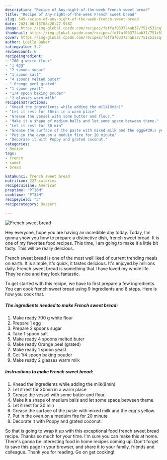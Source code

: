 ```yaml
---
description: "Recipe of Any-night-of-the-week French sweet bread"
title: "Recipe of Any-night-of-the-week French sweet bread"
slug: 645-recipe-of-any-night-of-the-week-french-sweet-bread
date: 2021-06-15T08:20:27.958Z
image: https://img-global.cpcdn.com/recipes/feffaf033724ab37/751x532cq70/french-sweet-bread-recipe-main-photo.jpg
thumbnail: https://img-global.cpcdn.com/recipes/feffaf033724ab37/751x532cq70/french-sweet-bread-recipe-main-photo.jpg
cover: https://img-global.cpcdn.com/recipes/feffaf033724ab37/751x532cq70/french-sweet-bread-recipe-main-photo.jpg
author: Luella Baker
ratingvalue: 3.7
reviewcount: 6
recipeingredient:
- "700 g white flour"
- "1 egg"
- "2 spoons sugar"
- "1 spoon salt"
- "4 spoons melted buter"
- " Orange peel grated"
- "1 spoon yeast"
- "1/4 spoon baking pouder"
- "2 glasses warm milk"
recipeinstructions:
- "Knead the ingredients while adding the milk(8min)"
- "Let it rest for 30min in a warm place"
- "Grease the vessel with some butter and flour."
- "Make it a shape of medium balls and let some space between theme."
- "Let it rest for 30 min"
- "Grease the surface of the paste with mixed milk and the egg&#39;s yellow."
- "Put in the oven.on a meduim fire for 20 minute"
- "Decorate it with Poppy and grated coconut."
categories:
- Recipe
tags:
- french
- sweet
- bread

katakunci: french sweet bread 
nutrition: 227 calories
recipecuisine: American
preptime: "PT16M"
cooktime: "PT34M"
recipeyield: "3"
recipecategory: Dessert

---
```



![French sweet bread](https://img-global.cpcdn.com/recipes/feffaf033724ab37/751x532cq70/french-sweet-bread-recipe-main-photo.jpg)

Hey everyone, hope you are having an incredible day today. Today, I'm gonna show you how to prepare a distinctive dish, french sweet bread. It is one of my favorites food recipes. This time, I am going to make it a little bit tasty. This will be really delicious.

French sweet bread is one of the most well liked of current trending meals on earth. It is simple, it's quick, it tastes delicious. It's enjoyed by millions daily. French sweet bread is something that I have loved my whole life. They're nice and they look fantastic.




To get started with this recipe, we have to first prepare a few ingredients. You can cook french sweet bread using 9 ingredients and 8 steps. Here is how you cook that.

<!--inarticleads1-->

##### The ingredients needed to make French sweet bread:

1. Make ready 700 g white flour
1. Prepare 1 egg
1. Prepare 2 spoons sugar
1. Take 1 spoon salt
1. Make ready 4 spoons melted buter
1. Make ready  Orange peel (grated)
1. Make ready 1 spoon yeast
1. Get 1/4 spoon baking pouder
1. Make ready 2 glasses warm milk




<!--inarticleads2-->

##### Instructions to make French sweet bread:

1. Knead the ingredients while adding the milk(8min)
1. Let it rest for 30min in a warm place
1. Grease the vessel with some butter and flour.
1. Make it a shape of medium balls and let some space between theme.
1. Let it rest for 30 min
1. Grease the surface of the paste with mixed milk and the egg&#39;s yellow.
1. Put in the oven.on a meduim fire for 20 minute
1. Decorate it with Poppy and grated coconut.




So that is going to wrap it up with this exceptional food french sweet bread recipe. Thanks so much for your time. I'm sure you can make this at home. There's gonna be interesting food in home recipes coming up. Don't forget to save this page in your browser, and share it to your family, friends and colleague. Thank you for reading. Go on get cooking!
